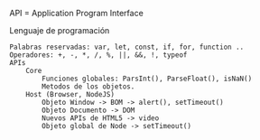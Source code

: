 API = Application Program Interface

Lenguaje de programación

    Palabras reservadas: var, let, const, if, for, function ..
    Operadores: +, -, *, /, %, ||, &&, !, typeof
    APIs
        Core
            Funciones globales: ParsInt(), ParseFloat(), isNaN()
            Metodos de los objetos.
        Host (Browser, NodeJS)
            Objeto Window -> BOM -> alert(), setTimeout()
            Objeto Documento -> DOM
            Nuevos APIs de HTML5 -> video
            Objeto global de Node -> setTimeout()